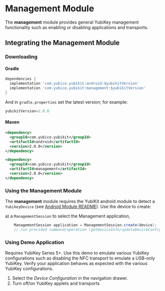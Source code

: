 # Management Module
The **management** module provides general YubiKey management functionality such as
enabling or disabling applications and transports.

## Integrating the Management Module <a name="integration_steps"></a>
### Downloading
#### Gradle

```gradle
dependencies {
  implementation 'com.yubico.yubikit:android:$yubikitVersion'
  implementation 'com.yubico.yubikit:management:$yubikitVersion'
}
```
And in `gradle.properties` set the latest version; for example:
```gradle
yubikitVersion=2.0.0
```

#### Maven
```xml
<dependency>
  <groupId>com.yubico.yubikit</groupId>
  <artifactId>android</artifactId>
  <version>2.0.0</version>
</dependency>

<dependency>
  <groupId>com.yubico.yubikit</groupId>
  <artifactId>management</artifactId>
  <version>2.0.0</version>
</dependency>
```
### Using the Management Module <a name="using_lib"></a>
The **management** module requires the YubiKit android module to detect a
`YubikeyDevice` (see [Android Module README](../android/README.md)). Use the
device to create:

a) a `ManagementSession` to select the Management application,

```java
    ManagementSession application = ManagementSession.create(device);
    // run provided command/operation (getDeviceInfo/updateDeviceConfig)
```

### Using Demo Application <a name="using_demo"></a>
Requires YubiKey Series 5+. Use this demo to emulate various YubiKey configurations such as disabling the NFC transport to emulate a USB-only YubiKey. Verify your application behaves as expected with the various YubiKey configurations.

1. Select the *Device Configuration* in the navigation drawer.
2. Turn off/on YubiKey applets and transports
